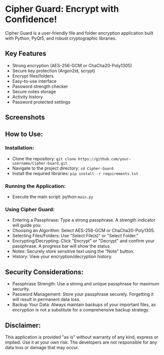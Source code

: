 # Cipher Guard: Encrypt with Confidence!

Cipher Guard is a user-friendly file and folder encryption application built with Python, PyQt5, and robust cryptographic libraries.

## Key Features

- Strong encryption (AES-256-GCM or ChaCha20-Poly1305)
- Secure key protection (Argon2id, scrypt)
- Encrypt files/folders
- Easy-to-use interface
- Password strength checker
- Secure notes storage
- Activity history
- Password protected settings

## Screenshots

## How to Use:

### Installation:

- Clone the repository: ```git clone https://github.com/your-username/Cipher-Guard.git```
- Navigate to the project directory: ```cd Cipher-Guard```
- Install the required libraries: ```pip install -r requirements.txt```

### Running the Application:

- Execute the main script: python ```main.py```

### Using Cipher Guard:

- Entering a Passphrase: Type a strong passphrase. A strength indicator will guide you.
- Choosing an Algorithm: Select AES-256-GCM or ChaCha20-Poly1305.
- Selecting Files/Folders: Use "Select File(s)" or "Select Folder."
- Encrypting/Decrypting: Click "Encrypt" or "Decrypt" and confirm your passphrase. A progress bar will show the status.
- Notes: Securely store sensitive text using the "Note" button.
- History: View your encryption/decryption history.

## Security Considerations:

- Passphrase Strength: Use a strong and unique passphrase for maximum security.
- Password Management: Store your passphrase securely. Forgetting it will result in permanent data loss.
- Backup Your Data: Always maintain backups of your important files, as encryption is not a substitute for a comprehensive backup strategy.

## Disclaimer:
This application is provided "as is" without warranty of any kind, express or implied. Use it at your own risk. The developers are not responsible for any data loss or damage that may occur.
